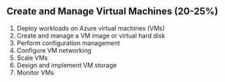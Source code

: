## Create and Manage Virtual Machines (20-25%)

1. Deploy workloads on Azure virtual machines (VMs)
2. Create and manage a VM image or virtual hard disk
3. Perform configuration management
4. Configure VM networking
5. Scale VMs
6. Design and implement VM storage
7. Monitor VMs